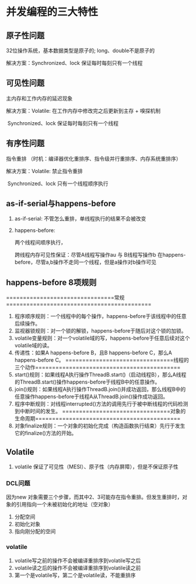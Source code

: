# 并发编程的三大特性

## 原子性问题

32位操作系统，基本数据类型是原子的;   long、double不是原子的

解决方案：Synchronized、lock 保证每时每刻只有一个线程

## 可见性问题

主内存和工作内存的延迟现象

解决方案：Volatile: 在工作内存中修改完之后更新到主存 + 嗅探机制

​                   Synchronized、lock  保证每时每刻只有一个线程

## 有序性问题

指令重排 （时机：编译器优化重排序、指令级并行重排序、内存系统重排序）

解决方案：Volatile: 禁止指令重排

​                   Synchronized、lock  只有一个线程顺序执行



## as-if-serial与happens-before

1. as-if-serial:
   不管怎么重排，单线程执行的结果不会被改变

2. happens-before:

   两个线程间顺序执行，

   跨线程内存可见性保证：尽管A线程写操作au 与 B线程写操作b 在happens-before，尽管a,b操作不走同一个线程，但是a操作对b操作可见



## happens-before 8项规则

================================常规===========================================

1. 程序顺序规则：一个线程中的每个操作，happens-before于该线程中的任意后续操作。
2. 监视器锁规则：对一个锁的解锁，happens-before于随后对这个锁的加锁。
3. volatile变量规则：对一个volatile域的写，happens-before于任意后续对这个volatile域的读。
4. 传递性：如果A happens-before B，且B happens-before C，那么A happens-before C。
   ================================线程的三个动作===========================================
5. start()规则：如果线程A执行操作ThreadB.start()（启动线程B），那么A线程的ThreadB.start()操作happens-before于线程B中的任意操作。
6. join()规则：如果线程A执行操作ThreadB.join()并成功返回，那么线程B中的任意操作happens-before于线程A从ThreadB.join()操作成功返回。
7. 程序中断规则：对线程interrupted()方法的调用先行于被中断线程的代码检测到中断时间的发生。
   ================================对象的生命周期===========================================
8. 对象finalize规则：一个对象的初始化完成（构造函数执行结束）先行于发生它的finalize()方法的开始。
   



## Volatile

1. volatile 保证了可见性（MESI）、原子性（内存屏障），但是不保证原子性



### DCL问题

因为new 对象需要三个步骤，而其中2、3可能存在指令重排。但发生重排时，对象的引用指向一个未被初始化的地址（空对象）

1. 分配空间
2. 初始化对象
3. 指向刚分配的空间



### volatile

1. volatile写之前的操作不会被编译重排序到volatile写之后
2. volatile读之后的操作不会被编译重排序到volatile读之前
3. 第一个是volatile写，第二个是volatile读，不能重排序